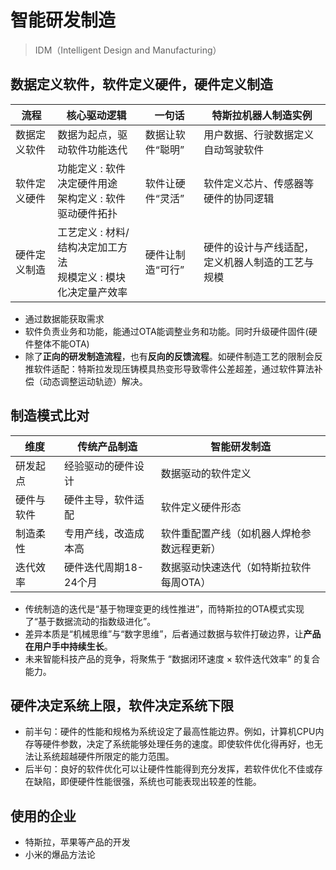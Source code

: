 # 智能研发制造
> IDM（Intelligent Design and Manufacturing）

## 数据定义软件，软件定义硬件，硬件定义制造
| 流程 | 核心驱动逻辑 | 一句话 | 特斯拉机器人制造实例 |
| - | - | - | - |
| 数据定义软件 | 数据为起点，驱动软件功能迭代 | 数据让软件“聪明” | 用户数据、行驶数据定义自动驾驶软件 |
| 软件定义硬件 |  功能定义 : 软件决定硬件用途 <br/> 架构定义 : 软件驱动硬件拓扑 | 软件让硬件“灵活” | 软件定义芯片、传感器等硬件的协同逻辑 |
| 硬件定义制造 | 工艺定义 : 材料/结构决定加工方法 <br/> 规模定义 : 模块化决定量产效率 | 硬件让制造“可行” | 硬件的设计与产线适配，定义机器人制造的工艺与规模 |

* 通过数据能获取需求
* 软件负责业务和功能，能通过OTA能调整业务和功能。同时升级硬件固件(硬件整体不能OTA)
* 除了**正向的研发制造流程**，也有**反向的反馈流程**。如硬件制造工艺的限制会反推软件适配：特斯拉发现压铸模具热变形导致零件公差超差，通过软件算法补偿（动态调整运动轨迹）解决。

## 制造模式比对
| 维度 | 传统产品制造 | 智能研发制造 |
| - | - | - |
| 研发起点 | 经验驱动的硬件设计 | 数据驱动的软件定义 |
| 硬件与软件 | 硬件主导，软件适配 | 软件定义硬件形态 |
| 制造柔性 | 专用产线，改造成本高 | 软件重配置产线（如机器人焊枪参数远程更新） |
| 迭代效率 | 硬件迭代周期18-24个月 | 数据驱动快速迭代（如特斯拉软件每周OTA） |

* 传统制造的迭代是“基于物理变更的线性推进”，而特斯拉的OTA模式实现了“基于数据流动的指数级进化”。
* 差异本质是“机械思维”与“数字思维”，后者通过数据与软件打破边界，让**产品在用户手中持续生长**。
* 未来智能科技产品的竞争，将聚焦于 “数据闭环速度 × 软件迭代效率” 的复合能力。

## 硬件决定系统上限，软件决定系统下限
* 前半句：硬件的性能和规格为系统设定了最高性能边界。例如，计算机CPU内存等硬件参数，决定了系统能够处理任务的速度。即使软件优化得再好，也无法让系统超越硬件所限定的能力范围。
* 后半句：良好的软件优化可以让硬件性能得到充分发挥，若软件优化不佳或存在缺陷，即便硬件性能很强，系统也可能表现出较差的性能。

## 使用的企业
* 特斯拉，苹果等产品的开发
* 小米的爆品方法论